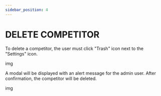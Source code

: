 ```yaml
---
sidebar_position: 4
---
```


# DELETE COMPETITOR

To delete a competitor, the user must click "Trash" icon next to the "Settings" icon.

img

A modal will be displayed with an alert message for the admin user. After confirmation, the competitor will be deleted.

img
